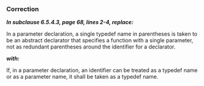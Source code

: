 ### Correction

***In subclause 6.5.4.3, page 68, lines 2-4, replace:***

In a parameter declaration, a single typedef name in parentheses is taken to be
an abstract declarator that specifies a function with a single parameter, not as
redundant parentheses around the identifier for a declarator.

***with:***

If, in a parameter declaration, an identifier can be treated as a typedef name
or as a parameter name, it shall be taken as a typedef name.
